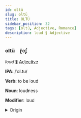 ```yaml
---
id: oltü
slug: oltü
title: OLTÜ
sidebar_position: 32
tags: [oltü, Adjective, Romance]
description: loud § Adjective
---
```


### oltü&emsp;<span kind="abugida">ɽ͊cʄ</span>

*loud* **§** [Adjective](../../tags/Adjective)

**IPA**: /ˈɑl.tu/

**Verb**: to be loud

**Noun**: loudness

**Modifier**: loud

<details>
    <summary>Origin</summary>
    Portuguese alto [ˈaɫ.tu]<br/>
    <em>Romance Language Family</em>
</details>
